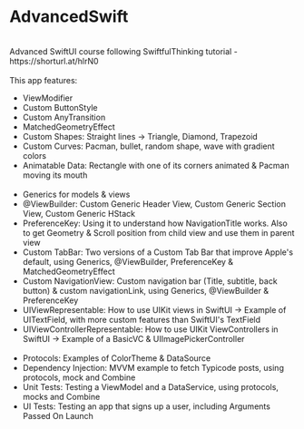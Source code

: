# AdvancedSwift
<br/>
Advanced SwiftUI course following SwiftfulThinking tutorial - https://shorturl.at/hlrN0
<br/>
<br/>
This app features: 
<ul>
<li>ViewModifier</li>
<li>Custom ButtonStyle</li>
<li>Custom AnyTransition</li>
<li>MatchedGeometryEffect</li>
<li>Custom Shapes: Straight lines -> Triangle, Diamond, Trapezoid</li>
<li>Custom Curves: Pacman, bullet, random shape, wave with gradient colors</li>
<li>Animatable Data: Rectangle with one of its corners animated & Pacman moving its mouth</li>
<br/>  
<li>Generics for models & views</li>
<li>@ViewBuilder: Custom Generic Header View, Custom Generic Section View, Custom Generic HStack</li>
<li>PreferenceKey: Using it to understand how NavigationTitle works. Also to get Geometry & Scroll position from child view and use them in parent view</li>
<li>Custom TabBar: Two versions of a Custom Tab Bar that improve Apple's default, using Generics, @ViewBuilder, PreferenceKey & MatchedGeometryEffect</li>
<li>Custom NavigationView: Custom navigation bar (Title, subtitle, back button) & custom navigationLink, using Generics, @ViewBuilder & PreferenceKey</li>
<li>UIViewRepresentable: How to use UIKit views in SwiftUI -> Example of UITextField, with more custom features than SwiftUI's TextField</li>
<li>UIViewControllerRepresentable: How to use UIKit ViewControllers in SwiftUI -> Example of a BasicVC & UIImagePickerController</li>
<br/>
<li>Protocols: Examples of ColorTheme & DataSource</li>
<li>Dependency Injection: MVVM example to fetch Typicode posts, using protocols, mock and Combine</li>
<li>Unit Tests: Testing a ViewModel and a DataService, using protocols, mocks and Combine</li>
<li>UI Tests: Testing an app that signs up a user, including Arguments Passed On Launch</li>
</ul>
